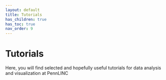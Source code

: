 ```yaml
---
layout: default
title: Tutorials
has_children: true
has_toc: true
nav_order: 9
---
```


# Tutorials

Here, you will find selected and hopefully useful tutorials for data analysis and visualization at PennLINC


